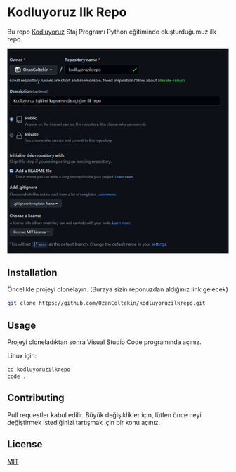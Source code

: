 # Kodluyoruz Ilk Repo

Bu repo [Kodluyoruz](https://www.kodluyoruz.org) Staj Programı Python eğitiminde oluşturduğumuz ilk repo.

![github](https://github.com/OzanColtekin/kodluyoruzilkrepo/blob/main/image.png)

## Installation

Öncelikle projeyi clonelayın. (Buraya sizin reponuzdan aldığınız link gelecek)

```bash
git clone https://github.com/OzanColtekin/kodluyoruzilkrepo.git
```

## Usage

Projeyi cloneladıktan sonra Visual Studio Code programında açınız.

Linux için:
```linux
cd kodluyoruzilkrepo
code .
```

## Contributing
Pull requestler kabul edilir. Büyük değişiklikler için, lütfen önce neyi değiştirmek istediğinizi tartışmak için bir konu açınız.


## License
[MIT](https://choosealicense.com/licenses/mit/)
